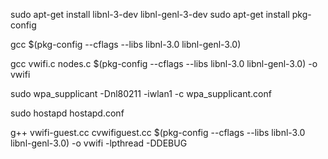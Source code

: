 sudo apt-get install libnl-3-dev libnl-genl-3-dev
sudo apt-get install pkg-config

gcc $(pkg-config --cflags --libs libnl-3.0 libnl-genl-3.0) 


gcc vwifi.c nodes.c $(pkg-config --cflags --libs libnl-3.0 libnl-genl-3.0) -o vwifi

sudo wpa_supplicant -Dnl80211 -iwlan1 -c wpa_supplicant.conf


sudo hostapd hostapd.conf


g++ vwifi-guest.cc cvwifiguest.cc $(pkg-config --cflags --libs libnl-3.0 libnl-genl-3.0) -o vwifi -lpthread -DDEBUG
